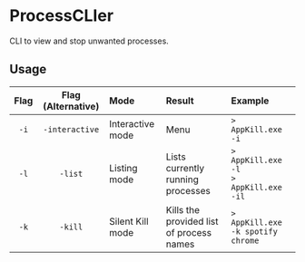 # ProcessCLIer
CLI to view and stop unwanted processes.

## Usage

| Flag  | Flag (Alternative) | Mode               | Result                                   | Example                                     | 
|:-----:|:------------------:|:-------------------|:-----------------------------------------|:--------------------------------------------|
| `-i`  | `-interactive`     | Interactive mode   | Menu                                     | `> AppKill.exe -i`                          | 
| `-l`  | `-list`            | Listing mode       | Lists currently running processes        | `> AppKill.exe -l`<br/>`> AppKill.exe -il`  | 
| `-k`  | `-kill`            | Silent Kill mode   | Kills the provided list of process names | `> AppKill.exe -k spotify chrome`           |
